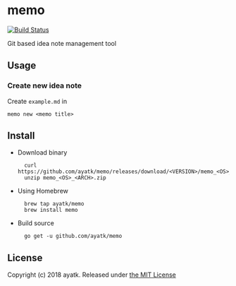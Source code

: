 # memo
[![Build Status](https://img.shields.io/travis/ayatk/memo/master.svg?style=for-the-badge&logo=travis)](https://travis-ci.org/ayatk/memo)

Git based idea note management tool

## Usage
### Create new idea note
Create `example.md` in 

	memo new <memo title>

## Install
- Download binary
    
        curl https://github.com/ayatk/memo/releases/download/<VERSION>/memo_<OS>_<ARCH>.zip
        unzip memo_<OS>_<ARCH>.zip

- Using Homebrew

	    brew tap ayatk/memo
	    brew install memo
    
- Build source

    	go get -u github.com/ayatk/memo

## License
Copyright (c) 2018 ayatk. Released under [the MIT License](https://github.com/ayatk/memo/blob/master/LICENSE)
